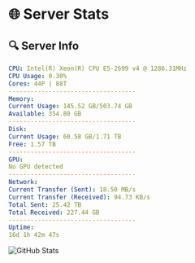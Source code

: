 # 🌐 Server Stats
## 🔍 Server Info
```yaml
CPU: Intel(R) Xeon(R) CPU E5-2699 v4 @ 1286.31MHz
CPU Usage: 0.30%
Cores: 44P | 88T
-----------------------------------
Memory:
Current Usage: 145.52 GB/503.74 GB
Available: 354.80 GB
-----------------------------------
Disk:
Current Usage: 60.58 GB/1.71 TB
Free: 1.57 TB
-----------------------------------
GPU:
No GPU detected
-----------------------------------
Network:
Current Transfer (Sent): 18.50 MB/s
Current Transfer (Received): 94.73 KB/s
Total Sent: 25.42 TB
Total Received: 227.44 GB
-----------------------------------
Uptime:
16d 1h 42m 47s
```
![GitHub Stats](https://img.shields.io/badge/Updated-2025-03-23_23:05:36-blue)